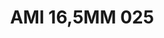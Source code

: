 ---
title: AMI 16,5MM 025
date: 
draft: false

# descripcion
description : Anillo de plata 925 y microcubics.

materials: Plata 925

color: 

dimensions: 16,5 mm diámetro

code: 05-28-1192

type: "Anillos"

categories: []

price: $10.680,00

price_eftvo: $9.080,00

# Images
# first image will be shown in the product page
images:
  # - image: "images/path_to_image"
  # La ubicacion de las imagenes es imagenes/Anillos/Anillos.Microcubic/05-28-1192-ami-16,5mm-025
  - image: "./images/anillos/microcubic/05-28-1192-ami-16,5mm-025.jpg"
---